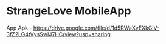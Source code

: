 # StrangeLove MobileApp

App Apk - https://drive.google.com/file/d/1d5RWaXyEXkGiV-3fZ2LG4tVysSwIJ7HC/view?usp=sharing
